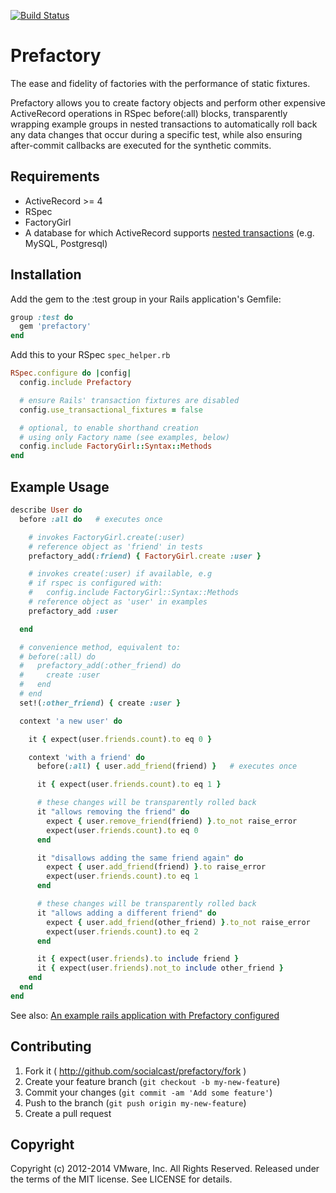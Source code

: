 [![Build Status](https://secure.travis-ci.org/socialcast/prefactory.png?branch=master)](http://travis-ci.org/socialcast/prefactory)

# Prefactory

The ease and fidelity of factories with the performance of static fixtures.

Prefactory allows you to create factory objects and perform other
expensive ActiveRecord operations in RSpec before(:all) blocks, transparently
wrapping example groups in nested transactions to automatically roll back
any data changes that occur during a specific test, while also ensuring
after-commit callbacks are executed for the synthetic commits.

## Requirements

* ActiveRecord >= 4
* RSpec
* FactoryGirl
* A database for which ActiveRecord supports [nested transactions](http://api.rubyonrails.org/classes/ActiveRecord/Transactions/ClassMethods.html#module-ActiveRecord::Transactions::ClassMethods-label-Nested+transactions) (e.g. MySQL, Postgresql)

## Installation

Add the gem to the :test group in your Rails application's Gemfile:

```  ruby
group :test do
  gem 'prefactory'
end
```

Add this to your RSpec `spec_helper.rb`

``` ruby
RSpec.configure do |config|
  config.include Prefactory

  # ensure Rails' transaction fixtures are disabled
  config.use_transactional_fixtures = false

  # optional, to enable shorthand creation
  # using only Factory name (see examples, below)
  config.include FactoryGirl::Syntax::Methods
end
```

## Example Usage

``` ruby
describe User do
  before :all do   # executes once

    # invokes FactoryGirl.create(:user)
    # reference object as 'friend' in tests
    prefactory_add(:friend) { FactoryGirl.create :user }

    # invokes create(:user) if available, e.g
    # if rspec is configured with:
    #   config.include FactoryGirl::Syntax::Methods
    # reference object as 'user' in examples
    prefactory_add :user

  end

  # convenience method, equivalent to:
  # before(:all) do
  #   prefactory_add(:other_friend) do
  #     create :user
  #   end
  # end
  set!(:other_friend) { create :user }

  context 'a new user' do

    it { expect(user.friends.count).to eq 0 }

    context 'with a friend' do
      before(:all) { user.add_friend(friend) }   # executes once

      it { expect(user.friends.count).to eq 1 }

      # these changes will be transparently rolled back
      it "allows removing the friend" do
        expect { user.remove_friend(friend) }.to_not raise_error
        expect(user.friends.count).to eq 0
      end

      it "disallows adding the same friend again" do
        expect { user.add_friend(friend) }.to raise_error
        expect(user.friends.count).to eq 1
      end

      # these changes will be transparently rolled back
      it "allows adding a different friend" do
        expect { user.add_friend(other_friend) }.to_not raise_error
        expect(user.friends.count).to eq 2
      end

      it { expect(user.friends).to include friend }
      it { expect(user.friends).not_to include other_friend }
    end
  end
end
```

See also:  [An example rails application with Prefactory configured](https://github.com/seanwalbran/prefactory-example)

## Contributing

1. Fork it ( http://github.com/socialcast/prefactory/fork )
2. Create your feature branch (`git checkout -b my-new-feature`)
3. Commit your changes (`git commit -am 'Add some feature'`)
4. Push to the branch (`git push origin my-new-feature`)
5. Create a pull request

## Copyright

Copyright (c) 2012-2014 VMware, Inc. All Rights Reserved.
Released under the terms of the MIT license. See LICENSE for details.
